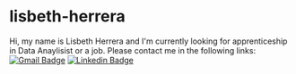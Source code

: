 # lisbeth-herrera
Hi, my name is Lisbeth Herrera and I'm currently looking for apprenticeship in Data Anaylisist or a job.
Please contact me in the following links:
[![Gmail Badge](https://img.shields.io/badge/-lisitahg@gmail.com-c14438?style=flat-square&logo=Gmail&logoColor=white&link=mailto:lisitahg@gmail.com)](mailto:lisitahg@gmail.com)
[![Linkedin Badge](https://img.shields.io/badge/-Lisbeth-blue?style=flat-square&logo=Linkedin&logoColor=white&link=hlinkedin.com/in/lisbeth-herrera-34249a69/)]((https://www.linkedin.com/in/lisbeth-herrera-34249a69/))
